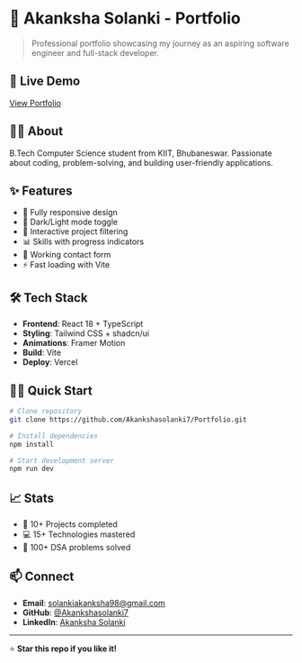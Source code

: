 ﻿# 🌟 Akanksha Solanki - Portfolio

> Professional portfolio showcasing my journey as an aspiring software engineer and full-stack developer.

## 🚀 Live Demo
[View Portfolio](https://your-portfolio-url.vercel.app) <!-- Update with your actual URL -->

## 👩‍💻 About
B.Tech Computer Science student from KIIT, Bhubaneswar. Passionate about coding, problem-solving, and building user-friendly applications.

## ✨ Features
- 📱 Fully responsive design
- 🌙 Dark/Light mode toggle
- 🎯 Interactive project filtering
- 📊 Skills with progress indicators
- 📧 Working contact form
- ⚡ Fast loading with Vite

## 🛠️ Tech Stack
- **Frontend**: React 18 + TypeScript
- **Styling**: Tailwind CSS + shadcn/ui
- **Animations**: Framer Motion
- **Build**: Vite
- **Deploy**: Vercel

## 🏃‍♀️ Quick Start
```bash
# Clone repository
git clone https://github.com/Akankshasolanki7/Portfolio.git

# Install dependencies
npm install

# Start development server
npm run dev
```

## 📈 Stats
- 🚀 10+ Projects completed
- 💻 15+ Technologies mastered
- 🧩 100+ DSA problems solved

## 📫 Connect
- **Email**: solankiakanksha98@gmail.com
- **GitHub**: [@Akankshasolanki7](https://github.com/Akankshasolanki7)
- **LinkedIn**: [Akanksha Solanki](https://www.linkedin.com/in/akanksha-solanki-a3a69828b)

---
⭐ **Star this repo if you like it!**
